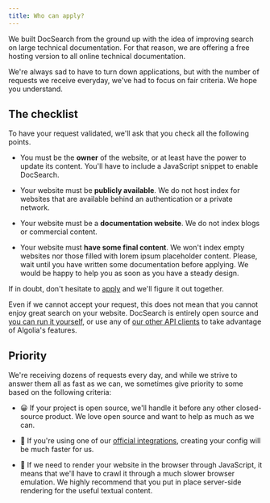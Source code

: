```yaml
---
title: Who can apply?
---
```


We built DocSearch from the ground up with the idea of improving search on large
technical documentation. For that reason, we are offering a free hosting version
to all online technical documentation.

We're always sad to have to turn down applications, but with the number of
requests we receive everyday, we've had to focus on fair criteria. We hope you
understand.

## The checklist

To have your request validated, we'll ask that you check all the following
points.

- You must be the **owner** of the website, or at least have the power to update
  its content. You'll have to include a JavaScript snippet to enable DocSearch.

- Your website must be **publicly available**. We do not host index for websites
  that are available behind an authentication or a private network.

- Your website must be a **documentation website**. We do not index blogs or
  commercial content.

- Your website must **have some final content**. We won't index empty websites
  nor those filled with lorem ipsum placeholder content. Please, wait until you
  have written some documentation before applying. We would be happy to help you
  as soon as you have a steady design.

If in doubt, don't hesitate to [apply][1] and we'll figure it out together.

Even if we cannot accept your request, this does not mean that you cannot enjoy
great search on your website. DocSearch is entirely open source and [you can run
it yourself][2], or use any of [our other API clients][3] to take advantage of
Algolia's features.

## Priority

We're receiving dozens of requests every day, and while we strive to answer them
all as fast as we can, we sometimes give priority to some based on the following
criteria:

- 😀 If your project is open source, we'll handle it before any other
  closed-source product. We love open source and want to help as much as we can.

- 🙂 If you're using one of our [official integrations][4], creating your config
  will be much faster for us.

- 🙁 If we need to render your website in the browser through JavaScript, it
  means that we'll have to crawl it through a much slower browser emulation. We
  highly recommend that you put in place server-side rendering for the useful
  textual content.

[1]: apply.md
[2]: run-your-own.md
[3]: https://www.algolia.com/doc/api-reference/
[4]: integrations.md
